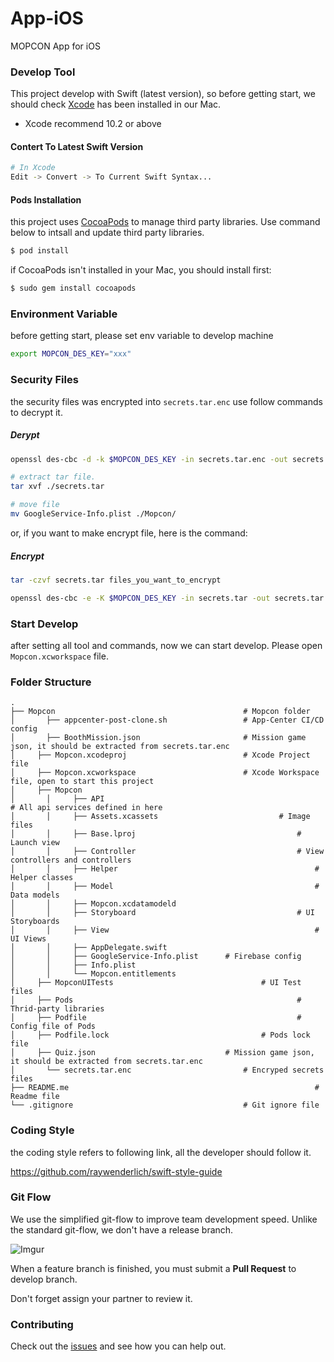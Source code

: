# App-iOS
MOPCON App for iOS


### Develop Tool
This project develop with Swift (latest version), so before getting start, we should check [Xcode](https://developer.apple.com/xcode/) has been installed in our Mac.

* Xcode recommend 10.2 or above

#### Contert To Latest Swift Version
```bash
# In Xcode
Edit -> Convert -> To Current Swift Syntax...
```

#### Pods Installation

this project uses [CocoaPods](https://cocoapods.org/) to manage third party libraries. Use command below to intsall and update third party libraries.

```bash
$ pod install
```

if CocoaPods isn't installed in your Mac, you should install first:
```bash
$ sudo gem install cocoapods
```

### Environment Variable

before getting start, please set env variable to develop machine

```bash
export MOPCON_DES_KEY="xxx"
```

### Security Files
the security files was encrypted into `secrets.tar.enc` use follow commands to decrypt it.


##### Derypt
```bash
openssl des-cbc -d -k $MOPCON_DES_KEY -in secrets.tar.enc -out secrets.tar

# extract tar file.
tar xvf ./secrets.tar

# move file
mv GoogleService-Info.plist ./Mopcon/
```
or, if you want to make encrypt file, here is the command:
##### Encrypt
```bash
tar -czvf secrets.tar files_you_want_to_encrypt

openssl des-cbc -e -K $MOPCON_DES_KEY -in secrets.tar -out secrets.tar.enc
```

### Start Develop

after setting all tool and commands, now we can start develop. Please open `Mopcon.xcworkspace` file.

### Folder Structure

```
.
├── Mopcon                 							# Mopcon folder
│		├── appcenter-post-clone.sh 				# App-Center CI/CD config
│		├── BoothMission.json       				# Mission game json, it should be extracted from secrets.tar.enc
│	  ├── Mopcon.xcodeproj    						# Xcode Project file
│	  ├── Mopcon.xcworkspace  						# Xcode Workspace file, open to start this project
│	  ├── Mopcon    								
│		│	  ├── API													# All api services defined in here    
│		│	  ├── Assets.xcassets							# Image files   
│		│	  ├── Base.lproj									# Launch view
│		│	  ├── Controller									# View controllers and controllers
│		│	  ├── Helper											# Helper classes  
│		│	  ├── Model												# Data models
│		│	  ├── Mopcon.xcdatamodeld				
│		│	  ├── Storyboard									# UI Storyboards
│		│	  ├── View												# UI Views 
│		│	  ├── AppDelegate.swift										
│		│	  ├── GoogleService-Info.plist		# Firebase config								
│		│	  ├── Info.plist										
│		│	  └── Mopcon.entitlements									
│	  ├── MopconUITests		    						# UI Test files
│	  ├── Pods		    										# Thrid-party libraries
│	  ├── Podfile		    									# Config file of Pods
│	  ├── Podfile.lock		    						# Pods lock file
│	  ├── Quiz.json               				# Mission game json, it should be extracted from secrets.tar.enc
│		└── secrets.tar.enc        					# Encryped secrets files
├── README.me														# Readme file
└── .gitignore              						# Git ignore file
```

### Coding Style 

the coding style refers to following link, all the developer should follow it.

https://github.com/raywenderlich/swift-style-guide

### Git Flow

We use the simplified git-flow to improve team development speed. Unlike the standard git-flow, we don't have a release branch.

![Imgur](https://i.imgur.com/VtzQ17K.png)

When a feature branch is finished, you must submit a **Pull Request** to develop branch.

Don't forget assign your partner to review it.



### Contributing

Check out the [issues](https://github.com/MOPCON/App-iOS/issues) and see how you can help out.